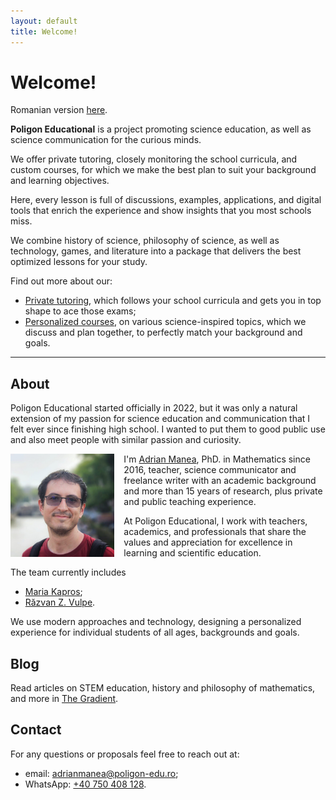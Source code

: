 ```yaml
---
layout: default
title: Welcome!
---
```


<!-- Google tag (gtag.js) -->
<script async src="https://www.googletagmanager.com/gtag/js?id=G-2SJLNGNK0T"></script>
<script>
  window.dataLayer = window.dataLayer || [];
  function gtag(){dataLayer.push(arguments);}
  gtag('js', new Date());

  gtag('config', 'G-2SJLNGNK0T');
</script>

# Welcome!

Romanian version [here](index.html).

**Poligon Educational** is a project promoting science education, as well as
science communication for the curious minds.

We offer private tutoring, closely monitoring the school curricula, and custom
courses, for which we make the best plan to suit your background and learning objectives.

Here, every lesson is full of discussions, examples, applications, and digital tools
that enrich the experience and show insights that you most schools miss. 

We combine history of science, philosophy of science, as well as technology, games, 
and literature into a package that delivers the best optimized lessons for your study.

Find out more about our:
* <a class="action" href="tutoring.html">Private tutoring</a>, which follows your school curricula and gets you in top shape to ace those exams;
* <a class="action" href="courses.html">Personalized courses</a>, on various science-inspired topics, which we discuss and plan together, to perfectly match your background and goals.

---

## About
Poligon Educational started officially in 2022, but it was only a natural extension of my passion
for science education and communication that I felt ever since finishing high school. I wanted to
put them to good public use and also meet people with similar passion and curiosity.

<img src="assets/adrian.jpg" alt="Adrian Manea" title="Adrian Manea"
     style="float: left; margin: 0 15px 0 0; max-width:33%; height: auto;" />

<p>
I'm <a href="https://adrianmanea.xyz/english.html">Adrian Manea</a>, PhD. in Mathematics since 2016, teacher, 
science communicator and freelance writer with an academic background and more than 15 years of 
research, plus private and public teaching experience.
</p>

At Poligon Educational, I work with teachers, academics, and professionals that share the values 
and appreciation for excellence in learning and scientific education.

The team currently includes
- <a class="action" href="./maria_en.html">Maria Kapros</a>;
- <a class="action" href="./razvan_en.html">Răzvan Z. Vulpe</a>.

We use modern approaches and technology, designing a personalized experience for individual
students of all ages, backgrounds and goals.

## Blog
Read articles on STEM education, history and philosophy of mathematics, and more in <a class="linear-text-gradient" href="https://www.thegradient.xyz">The Gradient</a>.

## Contact
For any questions or proposals feel free to reach out at:
* email: [adrianmanea@poligon-edu.ro](mailto:adrianmanea@poligon-edu.ro);
* WhatsApp: [+40 750 408 128](https://wa.me/40750408128).

